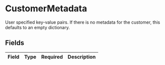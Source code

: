 # CustomerMetadata

User specified key-value pairs. If there is no metadata for the customer, this defaults to an empty dictionary.


## Fields

| Field       | Type        | Required    | Description |
| ----------- | ----------- | ----------- | ----------- |